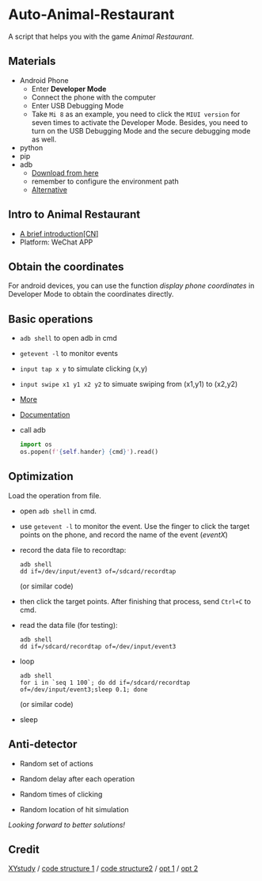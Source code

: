 # Auto-Animal-Restaurant
A script that helps you with the game *Animal Restaurant*.
## Materials

- Android Phone
  - Enter **Developer Mode**
  - Connect the phone with the computer
  - Enter USB Debugging Mode
  - Take `Mi 8` as an example, you need to click the `MIUI version` for seven times to activate the Developer Mode. Besides, you need to turn on the USB Debugging Mode and the secure debugging mode as well.
- python
- pip
- adb
  - [Download from here](https://adb.clockworkmod.com)
  - remember to configure the environment path
  - [Alternative](https://github.com/google/python-adb)

## Intro to Animal Restaurant

- [A brief introduction[CN]](https://www.bilibili.com/read/cv3704392)
- Platform: WeChat APP

## Obtain the coordinates

For android devices, you can use the function *display phone coordinates* in Developer Mode to obtain the coordinates directly.

## Basic operations

- `adb shell` to open adb in cmd

- `getevent -l` to monitor events

- `input tap x y` to simulate clicking (x,y)

- `input swipe x1 y1 x2 y2` to simuate swiping from (x1,y1) to (x2,y2)

- [More](https://www.jianshu.com/p/c58d615700a1)

- [Documentation](https://developer.android.com/studio/command-line/adb)

- call adb

  ```python
  import os
  os.popen(f'{self.hander} {cmd}').read()
  ```

## Optimization

Load the operation from file.

- open `adb shell` in cmd.

- use `getevent -l` to monitor the event. Use the finger to click the target points on the phone, and record the name of the event (*eventX*)

- record the data file to recordtap:

  ```
  adb shell
  dd if=/dev/input/event3 of=/sdcard/recordtap
  ```

  (or similar code)

- then click the target points. After finishing that process, send `Ctrl+C` to cmd.

- read the data file (for testing):

  ```
  adb shell
  dd if=/sdcard/recordtap of=/dev/input/event3
  ```

- loop

  ```
  adb shell
  for i in `seq 1 100`; do dd if=/sdcard/recordtap of=/dev/input/event3;sleep 0.1; done
  ```

  (or similar code)

- sleep

## Anti-detector

- Random set of actions

- Random delay after each operation

- Random times of clicking

- Random location of hit simulation

*Looking forward to better solutions!*

## Credit

[XYstudy](https://github.com/iTimeTraveler/XYStudy) / [code structure 1](https://github.com/colourfate/tap_recorder) / [code structure2](https://github.com/HoPGoldy/easy-animal-restaurant-py) / [opt 1](https://igor.mp/blog/2018/02/23/using-adb-simulate-touch-events.html) / [opt 2](https://zongren.me/2019/03/06/fast-click-android-simulate/#点击屏幕)

